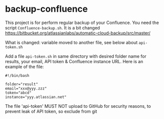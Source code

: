 # backup-confluence

This project is for perform regular backup of your Confluence.
You need the script `Confluence-backup.sh`. It is a bit
changed https://bitbucket.org/atlassianlabs/automatic-cloud-backup/src/master/

What is changed: variable moved to another file, see below about `api-token.sh`

Add a file `api-token.sh` in same directory with desired folder name for
results, your email, API token & Confluence instance URL. Here is an example of
the file:

```
#!/bin/bash

folder="result"
email="xxx@yyy.zzz"
token="abcd"
instance="yyy.atlassian.net"
```

The file 'api-token' MUST NOT upload to GitHub for security reasons, to prevent leak of API
token, so exclude from git
